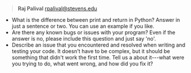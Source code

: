 >**Raj Palival** rpalival@stevens.edu

* What is the difference between print and return in Python? Answer in just a sentence or two. You can use an example if you like.
* Are there any known bugs or issues with your program? Even if the answer is no, please include this question and just say 'no'.
* Describe an issue that you encountered and resolved when writing and testing your code. It doesn't have to be complex, but it should be something that didn't work the first time. Tell us a about it---what were you trying to do, what went wrong, and how did you fix it?
